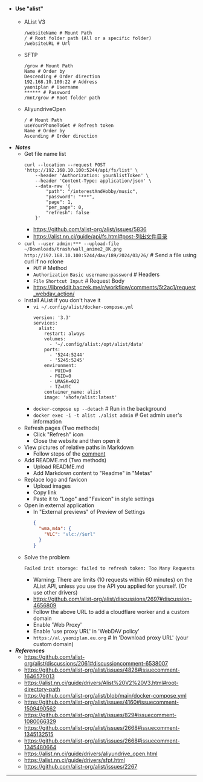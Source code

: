 - #### Use "alist"
    - AList V3
      ```
      /websiteName # Mount Path
      / # Root folder path (All or a specific folder)
      /websiteURL # Url
      ```
    - SFTP
      ```
      /grow # Mount Path
      Name # Order by
      Descending # Order direction
      192.168.10.100:22 # Address
      yaoniplan # Username
      ****** # Password
      /mnt/grow # Root folder path
      ```
    - AliyundriveOpen
      ```
      / # Mount Path
      useYourPhoneToGet # Refresh token
      Name # Order by
      Ascending # Order direction
      ```
- ***Notes***
    - Get file name list
      ```
      curl --location --request POST 'http://192.168.10.100:5244/api/fs/list' \
          --header 'Authorization: yourAlistToken' \
          --header 'Content-Type: application/json' \
          --data-raw '{
              "path": "/interestAndHobby/music",
              "password": "***",
              "page": 1,
              "per_page": 0,
              "refresh": false
          }'
      ```
        - https://github.com/alist-org/alist/issues/5836
        - https://alist.nn.ci/guide/api/fs.html#post-列出文件目录
    - `curl --user admin:*** --upload-file ~/Downloads/trash/wall_anime2_8K.png http://192.168.10.100:5244/dav/189/2024/03/26/` # Send a file using curl if no rclone
        - `PUT` # Method
        - `Authorization` `Basic username:password` # Headers
        - `File` `Shortcut Input` # Request Body
        - https://libreddit.baczek.me/r/workflow/comments/5t2ac1/request_webdav_action/
    - Install AList if you don't have it
        - `vi ~/.config/alist/docker-compose.yml`
          ```
          version: '3.3'
          services:
            alist:
              restart: always
              volumes:
                - '~/.config/alist:/opt/alist/data'
              ports:
                - '5244:5244'
                - '5245:5245'
              environment:
                - PUID=0
                - PGID=0
                - UMASK=022
                - TZ=UTC
              container_name: alist
              image: 'xhofe/alist:latest'
          ```
        - `docker-compose up --detach` # Run in the background
        - `docker exec -i -t alist ./alist admin` # Get admin user's information
    - Refresh pages (Two methods)
        - Click "Refresh" icon
        - Close the website and then open it
    - View pictures of relative paths in Markdown
        - Follow steps of the [comment](https://github.com/alist-org/alist/issues/996#issuecomment-1404824642)
    - Add README.md (Two methods)
        - Upload README.md
        - Add Markdown content to "Readme" in "Metas"
    - Replace logo and favicon
        - Upload images
        - Copy link
        - Paste it to "Logo" and "Favicon" in style settings
    - Open in external application
        - In "External previews" of Preview of Settings
          ```json
          {
            "wma,m4a": {
              "VLC": "vlc://$url"
            }
          }
          ```
    - Solve the problem
      ```
      Failed init storage: failed to refresh token: Too Many Requests
      ```
        - Warning: There are limits (10 requests within 60 minutes) on the AList API, unless you use the API you applied for yourself. (Or use other drivers)
        - https://github.com/alist-org/alist/discussions/2697#discussion-4656809
        - Follow the above URL to add a cloudflare worker and a custom domain
        - Enable 'Web Proxy'
        - Enable 'use proxy URL' in 'WebDAV policy'
        - `https://al.yaoniplan.eu.org` # In 'Download proxy URL' (your custom domain)
- ***References***
    - https://github.com/alist-org/alist/discussions/2061#discussioncomment-6538007
    - https://github.com/alist-org/alist/issues/4828#issuecomment-1646579013
    - https://alist.nn.ci/guide/drivers/Alist%20V2%20V3.html#root-directory-path
    - https://github.com/alist-org/alist/blob/main/docker-compose.yml
    - https://github.com/alist-org/alist/issues/4160#issuecomment-1509490562
    - https://github.com/alist-org/alist/issues/829#issuecomment-1080066329
    - https://github.com/alist-org/alist/issues/2668#issuecomment-1345132515
    - https://github.com/alist-org/alist/issues/2668#issuecomment-1345480664
    - https://alist.nn.ci/guide/drivers/aliyundrive_open.html
    - https://alist.nn.ci/guide/drivers/sfpt.html
    - https://github.com/alist-org/alist/issues/2267
- ---

